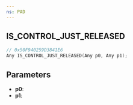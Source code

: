 ```yaml
---
ns: PAD
---
```

## IS_CONTROL_JUST_RELEASED

```c
// 0x50F940259D3841E6
Any IS_CONTROL_JUST_RELEASED(Any p0, Any p1);
```

## Parameters
* **p0**:
* **p1**:
